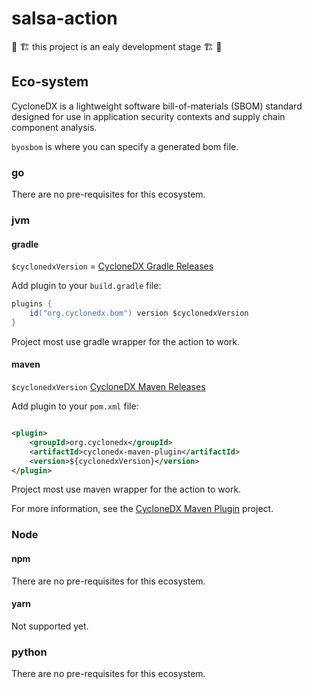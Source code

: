 # salsa-action

🚧 🏗️ this project is an ealy development stage 🏗️ 🚧

## Eco-system

CycloneDX is a lightweight software bill-of-materials (SBOM) standard designed for use in application security contexts
and supply chain component analysis.

`byosbom` is where you can specify a generated bom file.

### go

There are no pre-requisites for this ecosystem.

### jvm

#### gradle

`$cyclonedxVersion` = [CycloneDX Gradle Releases](https://github.com/CycloneDX/cyclonedx-gradle-plugin/releases/)

Add plugin to your `build.gradle` file:

```groovy
plugins {
    id("org.cyclonedx.bom") version $cyclonedxVersion
}
```

Project most use gradle wrapper for the action to work.

#### maven

`$cyclonedxVersion` [CycloneDX Maven Releases](https://github.com/CycloneDX/cyclonedx-maven-plugin/releases)

Add plugin to your `pom.xml` file:

```xml

<plugin>
    <groupId>org.cyclonedx</groupId>
    <artifactId>cyclonedx-maven-plugin</artifactId>
    <version>${cyclonedxVersion}</version>
</plugin>
```

Project most use maven wrapper for the action to work.

For more information, see the [CycloneDX Maven Plugin](https://github.com/CycloneDX/cyclonedx-maven-plugin) project.

### Node

#### npm

There are no pre-requisites for this ecosystem.

#### yarn

Not supported yet.

### python

There are no pre-requisites for this ecosystem.

